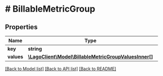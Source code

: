 # # BillableMetricGroup

## Properties

Name | Type | Description | Notes
------------ | ------------- | ------------- | -------------
**key** | **string** |  |
**values** | [**\LagoClient\Model\BillableMetricGroupValuesInner[]**](BillableMetricGroupValuesInner.md) |  |

[[Back to Model list]](../../README.md#models) [[Back to API list]](../../README.md#endpoints) [[Back to README]](../../README.md)
